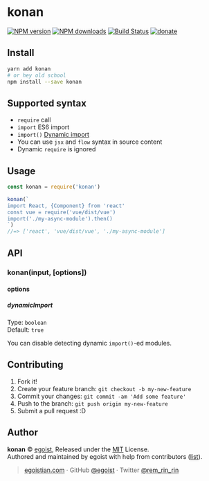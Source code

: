 # konan

[![NPM version](https://img.shields.io/npm/v/konan.svg?style=flat)](https://npmjs.com/package/konan) [![NPM downloads](https://img.shields.io/npm/dm/konan.svg?style=flat)](https://npmjs.com/package/konan) [![Build Status](https://img.shields.io/circleci/project/egoist/konan/master.svg?style=flat)](https://circleci.com/gh/egoist/konan) [![donate](https://img.shields.io/badge/$-donate-ff69b4.svg?maxAge=2592000&style=flat)](https://github.com/egoist/donate)

## Install

```bash
yarn add konan
# or hey old school
npm install --save konan
```

## Supported syntax

- `require` call
- `import` ES6 import
- `import()` [Dynamic import](https://github.com/tc39/proposal-dynamic-import)
- You can use `jsx` and `flow` syntax in source content
- Dynamic `require` is ignored

## Usage

```js
const konan = require('konan')

konan(`
import React, {Component} from 'react'
const vue = require('vue/dist/vue')
import('./my-async-module').then()
`)
//=> ['react', 'vue/dist/vue', './my-async-module']
```

## API

### konan(input, [options])

#### options

##### dynamicImport

Type: `boolean`<br>
Default: `true`

You can disable detecting dynamic `import()`-ed modules.

## Contributing

1. Fork it!
2. Create your feature branch: `git checkout -b my-new-feature`
3. Commit your changes: `git commit -am 'Add some feature'`
4. Push to the branch: `git push origin my-new-feature`
5. Submit a pull request :D


## Author

**konan** © [egoist](https://github.com/egoist), Released under the [MIT](./LICENSE) License.<br>
Authored and maintained by egoist with help from contributors ([list](https://github.com/egoist/konan/contributors)).

> [egoistian.com](https://egoistian.com) · GitHub [@egoist](https://github.com/egoist) · Twitter [@rem_rin_rin](https://twitter.com/rem_rin_rin)
